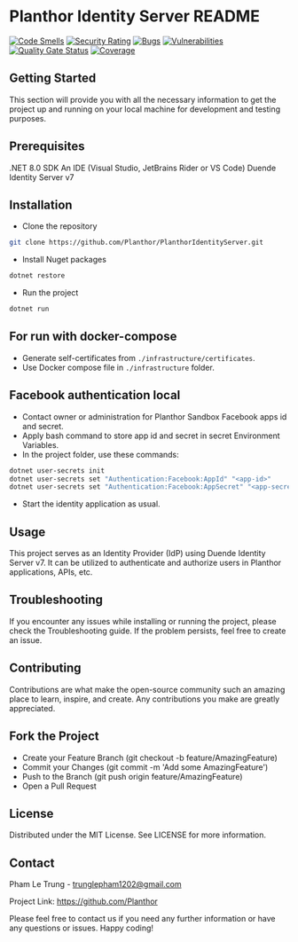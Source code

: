 # Planthor Identity Server README

[![Code Smells](https://sonarcloud.io/api/project_badges/measure?project=Planthor_PlanthorIdentityServer&metric=code_smells)](https://sonarcloud.io/summary/new_code?id=Planthor_PlanthorIdentityServer)
[![Security Rating](https://sonarcloud.io/api/project_badges/measure?project=Planthor_PlanthorIdentityServer&metric=security_rating)](https://sonarcloud.io/summary/new_code?id=Planthor_PlanthorIdentityServer)
[![Bugs](https://sonarcloud.io/api/project_badges/measure?project=Planthor_PlanthorIdentityServer&metric=bugs)](https://sonarcloud.io/summary/new_code?id=Planthor_PlanthorIdentityServer)
[![Vulnerabilities](https://sonarcloud.io/api/project_badges/measure?project=Planthor_PlanthorIdentityServer&metric=vulnerabilities)](https://sonarcloud.io/summary/new_code?id=Planthor_PlanthorIdentityServer)
[![Quality Gate Status](https://sonarcloud.io/api/project_badges/measure?project=Planthor_PlanthorIdentityServer&metric=alert_status)](https://sonarcloud.io/summary/new_code?id=Planthor_PlanthorIdentityServer)
[![Coverage](https://sonarcloud.io/api/project_badges/measure?project=Planthor_PlanthorIdentityServer&metric=coverage)](https://sonarcloud.io/summary/new_code?id=Planthor_PlanthorIdentityServer)

## Getting Started

This section will provide you with all the necessary information to get the project up and running on your local machine for development and testing purposes.

## Prerequisites

.NET 8.0 SDK
An IDE (Visual Studio, JetBrains Rider or VS Code)
Duende Identity Server v7

## Installation

- Clone the repository

```sh
git clone https://github.com/Planthor/PlanthorIdentityServer.git
```

- Install Nuget packages

```sh
dotnet restore
```

- Run the project

```sh
dotnet run
```

## For run with docker-compose

- Generate self-certificates from `./infrastructure/certificates`.
- Use Docker compose file in `./infrastructure` folder.

## Facebook authentication local

- Contact owner or administration for Planthor Sandbox Facebook apps id and secret.
- Apply bash command to store app id and secret in secret Environment Variables.
- In the project folder, use these commands:

```bash
dotnet user-secrets init
dotnet user-secrets set "Authentication:Facebook:AppId" "<app-id>"
dotnet user-secrets set "Authentication:Facebook:AppSecret" "<app-secret>"
```

- Start the identity application as usual.

## Usage

This project serves as an Identity Provider (IdP) using Duende Identity Server v7. It can be utilized to authenticate and authorize users in Planthor applications, APIs, etc.

## Troubleshooting

If you encounter any issues while installing or running the project, please check the Troubleshooting guide. If the problem persists, feel free to create an issue.

## Contributing

Contributions are what make the open-source community such an amazing place to learn, inspire, and create. Any contributions you make are greatly appreciated.

## Fork the Project

- Create your Feature Branch (git checkout -b feature/AmazingFeature)
- Commit your Changes (git commit -m 'Add some AmazingFeature')
- Push to the Branch (git push origin feature/AmazingFeature)
- Open a Pull Request

## License

Distributed under the MIT License. See LICENSE for more information.

## Contact

Pham Le Trung - <trunglepham1202@gmail.com>

Project Link: https://github.com/Planthor

Please feel free to contact us if you need any further information or have any questions or issues. Happy coding!
